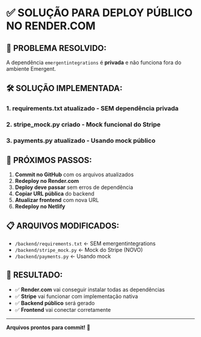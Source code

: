 # ✅ SOLUÇÃO PARA DEPLOY PÚBLICO NO RENDER.COM

## 🚨 **PROBLEMA RESOLVIDO:**

A dependência `emergentintegrations` é **privada** e não funciona fora do ambiente Emergent.

## 🛠️ **SOLUÇÃO IMPLEMENTADA:**

### 1. **requirements.txt atualizado** - SEM dependência privada
### 2. **stripe_mock.py criado** - Mock funcional do Stripe
### 3. **payments.py atualizado** - Usando mock público

## 🚀 **PRÓXIMOS PASSOS:**

1. **Commit no GitHub** com os arquivos atualizados
2. **Redeploy no Render.com** 
3. **Deploy deve passar** sem erros de dependência
4. **Copiar URL pública** do backend
5. **Atualizar frontend** com nova URL
6. **Redeploy no Netlify**

## 📋 **ARQUIVOS MODIFICADOS:**

- `/backend/requirements.txt` ← SEM emergentintegrations
- `/backend/stripe_mock.py` ← Mock do Stripe (NOVO)
- `/backend/payments.py` ← Usando mock

## 🎯 **RESULTADO:**

- ✅ **Render.com** vai conseguir instalar todas as dependências
- ✅ **Stripe** vai funcionar com implementação nativa
- ✅ **Backend público** será gerado
- ✅ **Frontend** vai conectar corretamente

---

**Arquivos prontos para commit!** 🚀